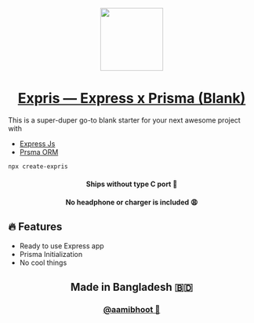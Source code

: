 <p align="center">
  <a href="[Aami Bhoot](https://github.com/aamibhoot)">
    <img src="https://user-images.githubusercontent.com/77445154/164914536-a007020b-babf-4010-9d6f-15eedc8bfaf4.png" height="128">
    <h1 align="center">Expris — Express x Prisma (Blank)</h1>
  </a>
</p>
This is a super-duper go-to blank starter for your next awesome project with

- [Express Js](https://expressjs.com)
- [Prsma ORM](https://www.prisma.io)

```bash
npx create-expris
```

 <h4 align="center"> Ships without type C port 🥲</h4>
 <h4 align="center"> No headphone or charger is included 😩</h4>

## 🔥 Features

- Ready to use Express app
- Prisma Initialization
- No cool things

<h2 align="center">
  Made in Bangladesh 🇧🇩
</h2>

<h3 align="center">
   <a href="[Aami Bhoot](https://github.com/aamibhoot)">
    @aamibhoot 👻
    </a>
</h3>